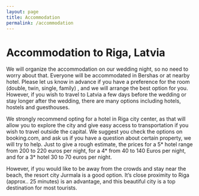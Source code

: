 ```yaml
---
layout: page
title: Accommodation
permalink: /accommodation
---
```


Accommodation to Riga, Latvia
==========================

We will organize the accommodation on our wedding night, so no need to worry
about that. Everyone will be accommodated in Bershas or at nearby hotel. Please
let us know in advance if you have a preference for the room (double, twin,
single, family) , and we will arrange the best option for you. However, if you
wish to travel to Latvia a few days before the wedding or stay longer after the
wedding, there are many options including hotels, hostels and guesthouses.

We strongly recommend opting for a hotel in Riga city center, as that will allow
you  to explore the city and give easy access to transportation if you wish to
travel  outside the capital.  We suggest you check the options on booking.com,
and ask us if  you have a question about certain property, we will try to help.
Just to give a rough estimate, the prices for a 5* hotel range from 200 to 220
euros  per night, for a 4* from 40 to 140 Euros per night,  and for a 3* hotel
30 to 70 euros  per night.

However, if you would like to be away from the crowds and stay near the beach,
the  resort city Jurmala is a good option. It’s close proximity to Riga
(approx.. 25  minutes) is an advantage, and this beautiful city is a top
destination for most  tourists.

